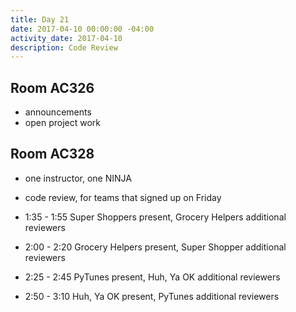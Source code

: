 ```yaml
---
title: Day 21
date: 2017-04-10 00:00:00 -04:00
activity_date: 2017-04-10
description: Code Review
---
```


## Room AC326
* announcements
* open project work

## Room AC328
* one instructor, one NINJA
* code review, for teams that signed up on Friday
* 1:35 - 1:55 Super Shoppers present, Grocery Helpers additional reviewers
* 2:00 - 2:20 Grocery Helpers present, Super Shopper additional reviewers

* 2:25 - 2:45 PyTunes present, Huh, Ya OK additional reviewers
* 2:50 - 3:10 Huh, Ya OK present, PyTunes additional reviewers
